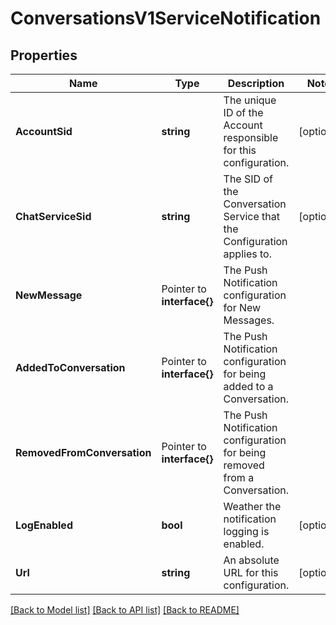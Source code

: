 # ConversationsV1ServiceNotification

## Properties

Name | Type | Description | Notes
------------ | ------------- | ------------- | -------------
**AccountSid** | **string** | The unique ID of the Account responsible for this configuration. |[optional] 
**ChatServiceSid** | **string** | The SID of the Conversation Service that the Configuration applies to. |[optional] 
**NewMessage** | Pointer to **interface{}** | The Push Notification configuration for New Messages. |
**AddedToConversation** | Pointer to **interface{}** | The Push Notification configuration for being added to a Conversation. |
**RemovedFromConversation** | Pointer to **interface{}** | The Push Notification configuration for being removed from a Conversation. |
**LogEnabled** | **bool** | Weather the notification logging is enabled. |[optional] 
**Url** | **string** | An absolute URL for this configuration. |[optional] 

[[Back to Model list]](../README.md#documentation-for-models) [[Back to API list]](../README.md#documentation-for-api-endpoints) [[Back to README]](../README.md)


